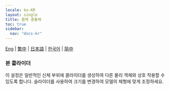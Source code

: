 ```yaml
---
locale: ko-KR
layout: single
title: 몸체 충돌체
toc: true
sidebar:
  nav: "docs-kr"
---
```

[Eng](/dancexr/features/xps_body_colliders) | [繁中](/tw/dancexr/features/xps_body_colliders) | [日本語](/jp/dancexr/features/xps_body_colliders) | [한국어](/kr/dancexr/features/xps_body_colliders) | [简中](/zh/dancexr/features/xps_body_colliders)

### 본 콜라이더
이 설정은 일반적인 신체 부위에 콜라이더를 생성하여 다른 물리 객체와 상호 작용할 수 있도록 합니다. 슬라이더를 사용하여 크기를 변경하여 모델의 체형에 맞게 조정하세요.